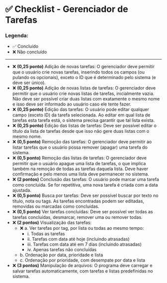# ✅ Checklist - Gerenciador de Tarefas

### Legenda:
- ✅ Concluído  
- ❌ Não concluído

---

- ❌ **(0,25 ponto)** Adição de novas tarefas: O gerenciador deve permitir que o usuário crie novas tarefas, inserindo todos os campos (ou pulando os opcionais), exceto o ID que é determinado pelo sistema (e deve ser único).
- ❌ **(0,25 ponto)** Adição de novas listas de tarefas: O gerenciador deve permitir que o usuário crie novas listas de tarefas, inicialmente vazia. Não deve ser possível criar duas listas com exatamente o mesmo nome e isso deve ser informado ao usuário caso ele tente fazer.
- ❌ **(0,25 ponto)** Edição das tarefas: O usuário pode editar qualquer campo (exceto ID) da tarefa selecionada. Ao editar em qual lista de tarefas esta tarefa está, o sistema precisa garantir que tal lista exista.
- ❌ **(0,25 ponto)** Edição das listas de tarefas: Deve ser possível editar o título da lista de tarefas desde que isso não gere duas listas com o mesmo nome.
- ❌ **(0,5 ponto)** Remoção das tarefas: O gerenciador deve permitir ao listar tarefas que o usuário possa remover (apagar) uma tarefa do sistema.
- ❌ **(0,5 ponto)** Remoção das listas de tarefas: O gerenciador deve permitir que o usuário apague uma lista de tarefas, o que implica também na remoção de todas as tarefas daquela lista. Deve haver confirmação e pelo menos uma lista deve permanecer no sistema.
- ❌ **(2 pontos)** Conclusão das tarefas: O usuário pode marcar uma tarefa como concluída. Se for repetitiva, uma nova tarefa é criada com a data ajustada.
- ❌ **(0,5 ponto)** Busca por tarefas: Deve ser possível buscar por texto no título, nota ou tags. As tarefas encontradas podem ser editadas, removidas ou marcadas como concluídas.
- ❌ **(0,5 ponto)** Ver tarefas concluídas: Deve ser possível ver todas as tarefas concluídas, desmarcar, remover uma ou remover todas.
- ❌ **(2 pontos)** Visualização das tarefas:
  - ❌ a. Ver tarefas por tag, por lista ou todas ao mesmo tempo:
    -  i. Todas as tarefas
    -  ii. Tarefas com data até hoje (incluindo atrasadas)
    -  iii. Tarefas com data até em 7 dias (incluindo atrasadas)
    -  iv. Apenas tarefas não concluídas
  -  b. Ordenação por data, prioridade e lista
  -  c. Ordenação por prioridade, com desempate por data e lista
- ❌ **(3 pontos)** Manipulação de arquivos: O programa deve carregar e salvar tarefas automaticamente, com tarefas e listas predefinidas no sistema.
